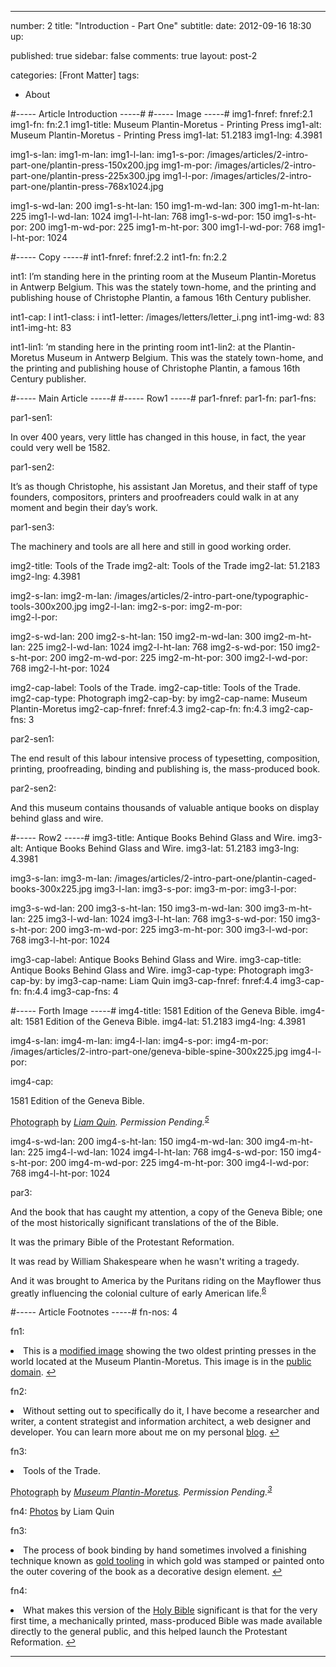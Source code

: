---

number: 2
title: "Introduction - Part One"
subtitle:
date: 2012-09-16 18:30
up:

published: true
sidebar: false
comments: true
layout: post-2

categories: [Front Matter]
tags:
 - About


#----- Article Introduction -----#
#----- Image -----#
img1-fnref: fnref:2.1
img1-fn: fn:2.1
img1-title: Museum Plantin-Moretus - Printing Press
img1-alt: Museum Plantin-Moretus - Printing Press
img1-lat: 51.2183
img1-lng: 4.3981

img1-s-lan:
img1-m-lan:
img1-l-lan:
img1-s-por: /images/articles/2-intro-part-one/plantin-press-150x200.jpg
img1-m-por: /images/articles/2-intro-part-one/plantin-press-225x300.jpg
img1-l-por: /images/articles/2-intro-part-one/plantin-press-768x1024.jpg

img1-s-wd-lan: 200
img1-s-ht-lan: 150
img1-m-wd-lan: 300
img1-m-ht-lan: 225
img1-l-wd-lan: 1024
img1-l-ht-lan: 768
img1-s-wd-por: 150
img1-s-ht-por: 200
img1-m-wd-por: 225
img1-m-ht-por: 300
img1-l-wd-por: 768
img1-l-ht-por: 1024


#----- Copy -----#
int1-fnref: fnref:2.2
int1-fn: fn:2.2

int1: I’m standing here in the printing room at the Museum Plantin-Moretus  in Antwerp Belgium. This was the stately town-home, and the printing and publishing house of Christophe Plantin, a famous 16th Century publisher.

int1-cap: I
int1-class: i
int1-letter: /images/letters/letter_i.png
int1-img-wd: 83
int1-img-ht: 83

int1-lin1: ’m standing here in the printing room
int1-lin2: at the Plantin-Moretus Museum in Antwerp Belgium. This was the stately town-home, and the printing and publishing house of Christophe Plantin, a famous 16th Century publisher.


#----- Main Article -----#
#----- Row1 -----#
par1-fnref:
par1-fn:
par1-fns:

par1-sen1: <p>In over 400 years, very little has changed in this house, in fact, the year could very well be 1582.</p>

par1-sen2: <p>It’s as though Christophe, his assistant Jan Moretus, and their staff of type founders, compositors, printers and proofreaders could walk in at any moment and begin their day’s work.</p>

par1-sen3: <p>The machinery and tools are all here and still in good working order.</p>


img2-title: Tools of the Trade
img2-alt: Tools of the Trade
img2-lat: 51.2183
img2-lng: 4.3981

img2-s-lan:
img2-m-lan: /images/articles/2-intro-part-one/typographic-tools-300x200.jpg
img2-l-lan:
img2-s-por:
img2-m-por: 	
img2-l-por:

img2-s-wd-lan: 200
img2-s-ht-lan: 150
img2-m-wd-lan: 300
img2-m-ht-lan: 225
img2-l-wd-lan: 1024
img2-l-ht-lan: 768
img2-s-wd-por: 150
img2-s-ht-por: 200
img2-m-wd-por: 225
img2-m-ht-por: 300
img2-l-wd-por: 768
img2-l-ht-por: 1024

img2-cap-label: Tools of the Trade.
img2-cap-title: Tools of the Trade.
img2-cap-type: Photograph
img2-cap-by: by
img2-cap-name: Museum Plantin-Moretus
img2-cap-fnref: fnref:4.3
img2-cap-fn: fn:4.3
img2-cap-fns: 3


par2-sen1: <p>The end result of this labour intensive process of typesetting, composition, printing, proofreading, binding and publishing is, the mass-produced book.</p>

par2-sen2: <p>And this museum contains thousands of valuable antique books on display behind glass and wire.</p>


#----- Row2 -----#
img3-title: Antique Books Behind Glass and Wire.
img3-alt: Antique Books Behind Glass and Wire.
img3-lat: 51.2183
img3-lng: 4.3981

img3-s-lan:
img3-m-lan: /images/articles/2-intro-part-one/plantin-caged-books-300x225.jpg
img3-l-lan:
img3-s-por:
img3-m-por:	
img3-l-por:

img3-s-wd-lan: 200
img3-s-ht-lan: 150
img3-m-wd-lan: 300
img3-m-ht-lan: 225
img3-l-wd-lan: 1024
img3-l-ht-lan: 768
img3-s-wd-por: 150
img3-s-ht-por: 200
img3-m-wd-por: 225
img3-m-ht-por: 300
img3-l-wd-por: 768
img3-l-ht-por: 1024

img3-cap-label: Antique Books Behind Glass and Wire.
img3-cap-title: Antique Books Behind Glass and Wire.
img3-cap-type: Photograph
img3-cap-by: by
img3-cap-name: Liam Quin
img3-cap-fnref: fnref:4.4
img3-cap-fn: fn:4.4
img3-cap-fns: 4


#----- Forth Image -----#
img4-title: 1581 Edition of the Geneva Bible.
img4-alt: 1581 Edition of the Geneva Bible.
img4-lat: 51.2183
img4-lng: 4.3981

img4-s-lan:
img4-m-lan: 
img4-l-lan:
img4-s-por:
img4-m-por: /images/articles/2-intro-part-one/geneva-bible-spine-300x225.jpg
img4-l-por:

img4-cap: <p class="label">1581 Edition of the Geneva Bible.</p><p><abbr class="type" title="1581 Edition of the Geneva Bible.">Photograph</abbr> by <cite> <a href="http://barefootliam-stock.deviantart.com/art/Plantin-Caged-Books-01-105444732">Liam Quin</a>. Permission Pending.<sup id="fnref:2.4" class="footnote"><a href="#fn:2.5">5</a></sup></cite></p>

img4-s-wd-lan: 200
img4-s-ht-lan: 150
img4-m-wd-lan: 300
img4-m-ht-lan: 225
img4-l-wd-lan: 1024
img4-l-ht-lan: 768
img4-s-wd-por: 150
img4-s-ht-por: 200
img4-m-wd-por: 225
img4-m-ht-por: 300
img4-l-wd-por: 768
img4-l-ht-por: 1024


par3: <p id="fnref:2.6">And the book that has caught my attention, a copy of the Geneva Bible; one of the most historically significant translations of the of the Bible.</p><p>It was the primary Bible of the Protestant Reformation.</p><p>It was read by William Shakespeare when he wasn't writing a tragedy.</p><p>And it was brought to America by the Puritans riding on the Mayflower thus greatly influencing the colonial culture of early American life.<sup class="footnote"><a href="#fn:2.6" rel="tooltip">6</a></sup></p>


#----- Article Footnotes -----#
fn-nos: 4

fn1: <li id="fn:2.1">This is a <a href="http://fr.wikipedia.org/wiki/Fichier:Museum_Plantin-Moretus_Printing_Press.jpg" title="Museum Plantin-Moretus Printing Press">modified image</a> showing the two oldest printing presses in the world located at the Museum Plantin-Moretus. This image is in the <a href="http://en.wikipedia.org/wiki/Wikipedia:Public_domain" title="Public Domain">public domain</a>. <a href="#fnref:2.1">&#8617;</a></li>

fn2: <li id="fn:2.2">Without setting out to specifically do it, I have become a researcher and writer, a content strategist and information architect, a web designer and developer. You can learn more about me on my personal <a href="http://www.schipperius.com" title="Schipperius">blog</a>. <a href="#fnref:2.2">&#8617;</a></li>

fn3: <li>Tools of the Trade.</p><p><abbr class="type" title="Tools of the Trade.">Photograph</abbr> by <cite> <a href="http://www.museumplantinmoretus.be/Plantin-Moretus-NL/PlantinMoretus-NL/Startpagina-Plantin-Moretus-NL-Museum-Plantin-MoretusPrentenkabinet/Startpagina-Plantin-Moretus-NL-Museum-Plantin-MoretusPrentenkabinet-Collectie/Typografische-collectie.html?vergroten=1">Museum Plantin-Moretus</a>. Permission Pending.<sup id="fnref:2.3" class="footnote"><a href="#fn:2.3">3</a></sup></cite></p>

fn4: <a href="http://barefootliam-stock.deviantart.com/art/Plantin-Caged-Books-01-105444732">Photos</a> by Liam Quin

fn3: <li id="fn:2.3">The process of book binding by hand sometimes involved a finishing technique known as <a href="http://libweb5.princeton.edu/visual_materials/hb/cases/goldtooling/index.html" title="Hand Bookbinding">gold tooling</a> in which gold was stamped or painted onto the outer covering of the book as a decorative design element. <a href="#fnref:2.3">&#8617;</a></li>

fn4: <li id="fn:2.4">What makes this version of the <a href="http://en.wikipedia.org/wiki/Geneva_Bible" title="Geneva Bible article from Wikipedia">Holy Bible</a> significant is that for the very first time, a mechanically printed, mass-produced Bible was made available directly to the general public, and this helped launch the Protestant Reformation. <a href="#fnref:2.4">&#8617;</a></li>

---